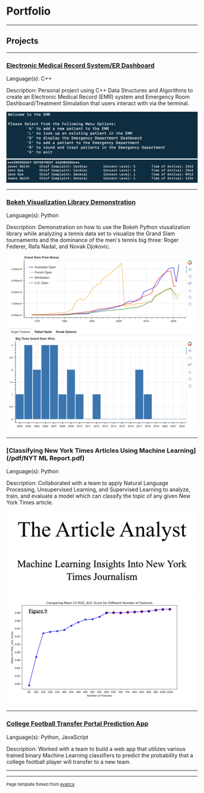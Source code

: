 # Portfolio

---

## Projects 

---

### [Electronic Medical Record System/ER Dashboard](https://github.com/yashdave96/EMR-Project)

Language(s): C++ 

Description: Personal project using C++ Data Structures and Algorithms to create an Electronic Medical Record (EMR) system and Emergency Room Dashboard/Treatment Simulation that users interact with via the terminal. 

<img src = "images/EMR Image.png">

<img src = "images/EMR Image 2.png">

---
### [Bokeh Visualization Library Demonstration](https://github.com/yashdave96/Bokeh-Demonstration)

Language(s): Python 

Description: Demonstration on how to use the Bokeh Python viusalization library while analyzing a tennis data set to visualize the Grand Slam tournaments and the dominance of the men's tennis big three: Roger Federer, Rafa Nadal, and Novak Djokovic. 

<img src = "images/Bokeh Image.png"> 

<img src = "images/Bokeh Image 2.png">

---
### [Classifying New York Times Articles Using Machine Learning](/pdf/NYT ML Report.pdf)

Language(s): Python

Description: Collaborated with a team to apply Natural Language Processing, Unsupervised Learning, and Supervised Learning to analyze,  train, and evaluate a model which can classify the topic of any given New York Times article.

<img src = "images/NYT Class Image 1.png">

<img src = "images/NYT Class Image 2.png">

---
### [College Football Transfer Portal Prediction App](https://wolverines-capstone.vercel.app/)

Language(s): Python, JavaScript

Description: Worked with a team to build a web app that utilizes various trained binary Machine Learning classifiers to predict the probability that a college football player will transfer to a new team.


---


---
<p style="font-size:11px">Page template forked from <a href="https://github.com/evanca/quick-portfolio">evanca</a></p>
<!-- Remove above link if you don't want to attibute -->
